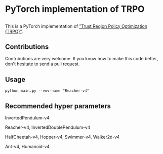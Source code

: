 # PyTorch implementation of TRPO


##

This is a PyTorch implementation of ["Trust Region Policy Optimization (TRPO)"](https://arxiv.org/abs/1502.05477).

## Contributions

Contributions are very welcome. If you know how to make this code better, don't hesitate to send a pull request.

## Usage

```
python main.py --env-name "Reacher-v4"
```

## Recommended hyper parameters

InvertedPendulum-v4

Reacher-v4, InvertedDoublePendulum-v4

HalfCheetah-v4, Hopper-v4, Swimmer-v4, Walker2d-v4

Ant-v4, Humanoid-v4


